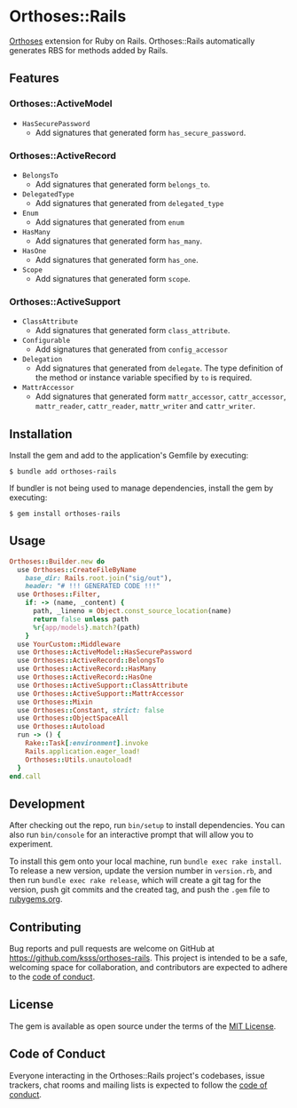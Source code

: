 # Orthoses::Rails

[Orthoses](https://github.com/ksss/orthoses) extension for Ruby on Rails.
Orthoses::Rails automatically generates RBS for methods added by Rails.

## Features

### Orthoses::ActiveModel

- `HasSecurePassword`
  - Add signatures that generated form `has_secure_password`.

### Orthoses::ActiveRecord

- `BelongsTo`
  - Add signatures that generated form `belongs_to`.
- `DelegatedType`
  - Add signatures that generated from `delegated_type`
- `Enum`
  - Add signatures that generated from `enum`
- `HasMany`
  - Add signatures that generated form `has_many`.
- `HasOne`
  - Add signatures that generated form `has_one`.
- `Scope`
  - Add signatures that generated form `scope`.

### Orthoses::ActiveSupport

- `ClassAttribute`
  - Add signatures that generated form `class_attribute`.
- `Configurable`
  - Add signatures that generated from `config_accessor`
- `Delegation`
  - Add signatures that generated from `delegate`. The type definition of the method or instance variable specified by `to` is required.
- `MattrAccessor`
  - Add signatures that generated form `mattr_accessor`, `cattr_accessor`, `mattr_reader`, `cattr_reader`, `mattr_writer` and `cattr_writer`.

## Installation

Install the gem and add to the application's Gemfile by executing:

    $ bundle add orthoses-rails

If bundler is not being used to manage dependencies, install the gem by executing:

    $ gem install orthoses-rails

## Usage

```rb
Orthoses::Builder.new do
  use Orthoses::CreateFileByName
    base_dir: Rails.root.join("sig/out"),
    header: "# !!! GENERATED CODE !!!"
  use Orthoses::Filter,
    if: -> (name, _content) {
      path, _lineno = Object.const_source_location(name)
      return false unless path
      %r{app/models}.match?(path)
    }
  use YourCustom::Middleware
  use Orthoses::ActiveModel::HasSecurePassword
  use Orthoses::ActiveRecord::BelongsTo
  use Orthoses::ActiveRecord::HasMany
  use Orthoses::ActiveRecord::HasOne
  use Orthoses::ActiveSupport::ClassAttribute
  use Orthoses::ActiveSupport::MattrAccessor
  use Orthoses::Mixin
  use Orthoses::Constant, strict: false
  use Orthoses::ObjectSpaceAll
  use Orthoses::Autoload
  run -> () {
    Rake::Task[:environment].invoke
    Rails.application.eager_load!
    Orthoses::Utils.unautoload!
  }
end.call
```

## Development

After checking out the repo, run `bin/setup` to install dependencies. You can also run `bin/console` for an interactive prompt that will allow you to experiment.

To install this gem onto your local machine, run `bundle exec rake install`. To release a new version, update the version number in `version.rb`, and then run `bundle exec rake release`, which will create a git tag for the version, push git commits and the created tag, and push the `.gem` file to [rubygems.org](https://rubygems.org).

## Contributing

Bug reports and pull requests are welcome on GitHub at https://github.com/ksss/orthoses-rails. This project is intended to be a safe, welcoming space for collaboration, and contributors are expected to adhere to the [code of conduct](https://github.com/ksss/orthoses-rails/blob/main/CODE_OF_CONDUCT.md).

## License

The gem is available as open source under the terms of the [MIT License](https://opensource.org/licenses/MIT).

## Code of Conduct

Everyone interacting in the Orthoses::Rails project's codebases, issue trackers, chat rooms and mailing lists is expected to follow the [code of conduct](https://github.com/ksss/orthoses-rails/blob/main/CODE_OF_CONDUCT.md).
